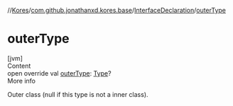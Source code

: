 //[Kores](../../index.md)/[com.github.jonathanxd.kores.base](../index.md)/[InterfaceDeclaration](index.md)/[outerType](outer-type.md)



# outerType  
[jvm]  
Content  
open override val [outerType](outer-type.md): [Type](https://docs.oracle.com/javase/8/docs/api/java/lang/reflect/Type.html)?  
More info  


Outer class (null if this type is not a inner class).

  



